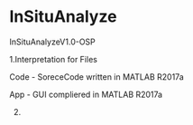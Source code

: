 # InSituAnalyze
InSituAnalyzeV1.0-OSP

1.Interpretation for Files

  Code - SoreceCode written in MATLAB R2017a
  
  App  - GUI compliered in MATLAB R2017a


2.
